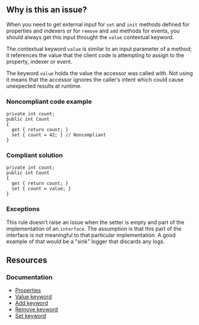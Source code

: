 ## Why is this an issue?

When you need to get external input for `set` and `init` methods defined for properties and indexers or for
`remove` and `add` methods for events, you should always get this input throught the `value` contextual keyword.

The contextual keyword `value` is similar to an input parameter of a method; it references the value that the client code is attempting
to assign to the property, indexer or event.

The keyword `value` holds the value the accessor was called with. Not using it means that the accessor ignores the caller’s intent which
could cause unexpected results at runtime.

### Noncompliant code example

    private int count;
    public int Count
    {
      get { return count; }
      set { count = 42; } // Noncompliant
    }

### Compliant solution

    private int count;
    public int Count
    {
      get { return count; }
      set { count = value; }
    }

### Exceptions

This rule doesn’t raise an issue when the setter is empty and part of the implementation of an `interface`. The assumption is that this
part of the interface is not meaningful to that particular implementation. A good example of that would be a "sink" logger that discards any logs.

## Resources

### Documentation

-   [Properties](https://learn.microsoft.com/en-us/dotnet/csharp/programming-guide/classes-and-structs/properties)
-   [Value keyword](https://learn.microsoft.com/en-us/dotnet/csharp/language-reference/keywords/value)
-   [Add keyword](https://learn.microsoft.com/en-us/dotnet/csharp/language-reference/keywords/add)
-   [Remove keyword](https://learn.microsoft.com/en-us/dotnet/csharp/language-reference/keywords/remove)
-   [Set keyword](https://learn.microsoft.com/en-us/dotnet/csharp/language-reference/keywords/set)